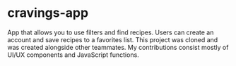 # cravings-app
App that allows you to use filters and find recipes. Users can create an account and save recipes to a favorites list. This project was cloned and was created alongside other teammates. My contributions consist mostly of UI/UX components and JavaScript functions.
